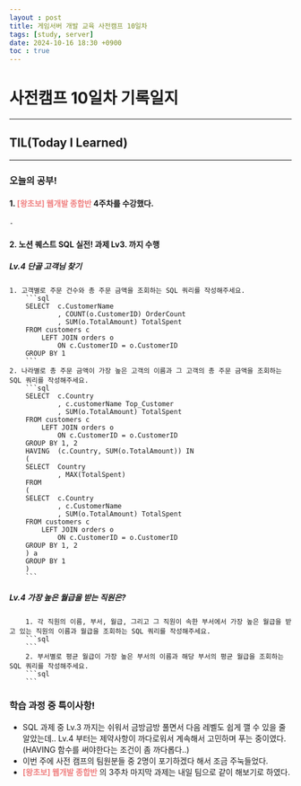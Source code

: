 ```yaml
---
layout : post
title: 게임서버 개발 교육 사전캠프 10일차
tags: [study, server]
date: 2024-10-16 18:30 +0900
toc : true
---
```

# 사전캠프 10일차 기록일지

---

## TIL(Today I Learned)

---

### 오늘의 공부!

#### 1. <span style="color : #F08080">**[왕초보] 웹개발 종합반**</span> 4주차를 수강했다.

    -

#### 2. **노션 퀘스트 SQL 실전! 과제** Lv3. 까지 수행

##### Lv.4 단골 고객님 찾기

    1. 고객별로 주문 건수와 총 주문 금액을 조회하는 SQL 쿼리를 작성해주세요.  
        ```sql
        SELECT	c.CustomerName 
                , COUNT(o.CustomerID) OrderCount
                , SUM(o.TotalAmount) TotalSpent
        FROM customers c 
            LEFT JOIN orders o 
                ON c.CustomerID = o.CustomerID
        GROUP BY 1
        ```  
    2. 나라별로 총 주문 금액이 가장 높은 고객의 이름과 그 고객의 총 주문 금액을 조회하는 SQL 쿼리를 작성해주세요.
        ```sql
        SELECT	c.Country 
                , c.customerName Top_Customer
                , SUM(o.TotalAmount) TotalSpent
        FROM customers c 
            LEFT JOIN orders o 
                ON c.CustomerID = o.CustomerID
        GROUP BY 1, 2
        HAVING 	(c.Country, SUM(o.TotalAmount)) IN
        (
        SELECT 	Country 
                , MAX(TotalSpent)
        FROM
        (
        SELECT	c.Country
                , c.CustomerName
                , SUM(o.TotalAmount) TotalSpent
        FROM customers c 
            LEFT JOIN orders o 
                ON c.CustomerID = o.CustomerID
        GROUP BY 1, 2
        ) a
        GROUP BY 1
        )
        ```
##### Lv.4 가장 높은 월급을 받는 직원은?

        1. 각 직원의 이름, 부서, 월급, 그리고 그 직원이 속한 부서에서 가장 높은 월급을 받고 있는 직원의 이름과 월급을 조회하는 SQL 쿼리를 작성해주세요. 
        ```sql
        ```
        2. 부서별로 평균 월급이 가장 높은 부서의 이름과 해당 부서의 평균 월급을 조회하는 SQL 쿼리를 작성해주세요.
        ```sql
        ```

### 학습 과정 중 특이사항!

- SQL 과제 중 Lv.3 까지는 쉬워서 금방금방 풀면서 다음 레벨도 쉽게 깰 수 있을 줄 알았는데.. Lv.4 부터는 제약사항이 까다로워서 계속해서 고민하며 푸는 중이였다.  
(HAVING 함수를 써야한다는 조건이 좀 까다롭다..)  
- 이번 주에 사전 캠프의 팀원분들 중 2명이 포기하겠다 해서 조금 주눅들었다.
- <span style="color : #F08080">**[왕초보] 웹개발 종합반**</span> 의 3주차 마지막 과제는 내일 팀으로 같이 해보기로 하였다.
